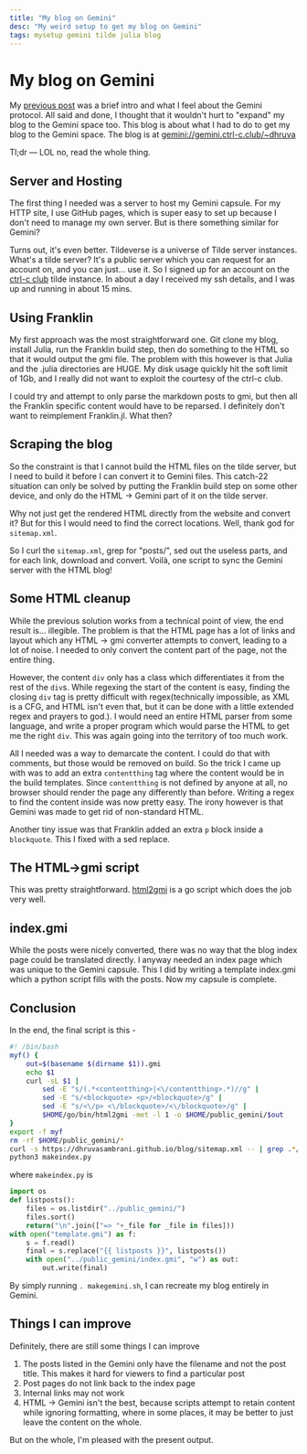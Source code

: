 ```yaml
---
title: "My blog on Gemini"
desc: "My weird setup to get my blog on Gemini"
tags: mysetup gemini tilde julia blog
---
```


# My blog on Gemini

My [previous post](../2021-08-29_185046) was a brief intro and what I feel about the Gemini protocol. All said and done, I thought that it wouldn't hurt to "expand" my blog to the Gemini space too. This blog is about what I had to do to get my blog to the Gemini space. The blog is at [gemini://gemini.ctrl-c.club/~dhruva](gemini://gemini.ctrl-c.club/~dhruva)

Tl;dr — LOL no, read the whole thing.

## Server and Hosting

The first thing I needed was a server to host my Gemini capsule. For my HTTP site, I use GitHub pages, which is super easy to set up because I don't need to manage my own server. But is there something similar for Gemini?

Turns out, it's even better. Tildeverse is a universe of Tilde server instances. What's a tilde server? It's a public server which you can request for an account on, and you can just... use it. So I signed up for an account on the [ctrl-c club](https://ctrl-c.club/) tilde instance. In about a day I received my ssh details, and I was up and running in about 15 mins.

## Using Franklin

My first approach was the most straightforward one. Git clone my blog, install Julia, run the Franklin build step, then do something to the HTML so that it would output the gmi file. The problem with this however is that Julia and the .julia directories are HUGE. My disk usage quickly hit the soft limit of 1Gb, and I really did not want to exploit the courtesy of the ctrl-c club.

I could try and attempt to only parse the markdown posts to gmi, but then all the Franklin specific content would have to be reparsed. I definitely don't want to reimplement Franklin.jl. What then?

## Scraping the blog

So the constraint is that I cannot build the HTML files on the tilde server, but I need to build it before I can convert it to Gemini files. This catch-22 situation can only be solved by putting the Franklin build step on some other device, and only do the HTML → Gemini part of it on the tilde server.

Why not just get the rendered HTML directly from the website and convert it? But for this I would need to find the correct locations. Well, thank god for `sitemap.xml`.

So I curl the `sitemap.xml`, grep for "posts/", sed out the useless parts, and for each link, download and convert. Voilà, one script to sync the Gemini server with the HTML blog!

## Some HTML cleanup

While the previous solution works from a technical point of view, the end result is... illegible. The problem is that the HTML page has a lot of links and layout which any HTML → gmi converter attempts to convert, leading to a lot of noise. I needed to only convert the content part of the page, not the entire thing.

However, the content `div` only has a class which differentiates it from the rest of the `div`s. While regexing the start of the content is easy, finding the closing `div` tag is pretty difficult with regex(technically impossible, as XML is a CFG, and HTML isn't even that, but it can be done with a little extended regex and prayers to god.). I would need an entire HTML parser from some language, and write a proper program which would parse the HTML to get me the right `div`. This was again going into the territory of too much work.

All I needed was a way to demarcate the content. I could do that with comments, but those would be removed on build. So the trick I came up with was to add an extra `contentthing` tag where the content would be in the build templates. Since `contentthing` is not defined by anyone at all, no browser should render the page any differently than before. Writing a regex to find the content inside was now pretty easy. The irony however is that Gemini was made to get rid of non-standard HTML.

Another tiny issue was that Franklin added an extra `p` block inside a `blockquote`. This I fixed with a sed replace.

## The HTML→gmi script

This was pretty straightforward. [html2gmi](https://github.com/LukeEmmet/html2gmi) is a go script which does the job very well.

## index.gmi

While the posts were nicely converted, there was no way that the blog index page could be translated directly. I anyway needed an index page which was unique to the Gemini capsule. This I did by writing a template index.gmi which a python script fills with the posts. Now my capsule is complete.

## Conclusion

In the end, the final script is this -

```sh
#! /bin/bash
myf() {
    out=$(basename $(dirname $1)).gmi
    echo $1
    curl -sL $1 |
        sed -E "s/(.*<contentthing>|<\/contentthing>.*)//g" |
        sed -E "s/<blockquote> <p>/<blockquote>/g" |
        sed -E "s/<\/p> <\/blockquote>/<\/blockquote>/g" |
        $HOME/go/bin/html2gmi -met -l 1 -o $HOME/public_gemini/$out
}
export -f myf
rm -rf $HOME/public_gemini/*
curl -s https://dhruvasambrani.github.io/blog/sitemap.xml -- | grep .*/posts/2.* | sed -E "s/([ ]*<\/*loc>)//g" | xargs -I{} -- bash -c 'myf "{}"'
python3 makeindex.py
```

where `makeindex.py` is

```python
import os
def listposts():
    files = os.listdir("../public_gemini/")
    files.sort()
    return("\n".join(["=> "+_file for _file in files]))
with open("template.gmi") as f:
    s = f.read()
    final = s.replace("{{ listposts }}", listposts())
    with open("../public_gemini/index.gmi", "w") as out:
        out.write(final)
```

By simply running `. makegemini.sh`, I can recreate my blog entirely in Gemini.

## Things I can improve

Definitely, there are still some things I can improve

1. The posts listed in the Gemini only have the filename and not the post title. This makes it hard for viewers to find a particular post
2. Post pages do not link back to the index page
3. Internal links may not work
4. HTML → Gemini isn't the best, because scripts attempt to retain content while ignoring formatting, where in some places, it may be better to just leave the content on the whole.

But on the whole, I'm pleased with the present output.
